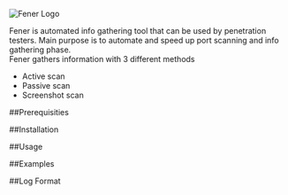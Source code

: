 ![Fener Logo](https://github.com/galkan/fener/blob/master/images/fener_desc3.png)  



Fener is automated info gathering tool that can be used by penetration testers. Main purpose is to automate and speed up port scanning and info gathering phase.  
Fener gathers information with 3 different methods 

- Active scan
- Passive scan
- Screenshot scan 

##Prerequisities



##Installation


##Usage


##Examples 


##Log Format


